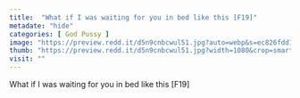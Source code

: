 ```yaml
---
title:  "What if I was waiting for you in bed like this [F19]"
metadate: "hide"
categories: [ God Pussy ]
image: "https://preview.redd.it/d5n9cnbcwul51.jpg?auto=webp&s=ec826fdd1a25ef428dce258102af0b6c9e4afec9"
thumb: "https://preview.redd.it/d5n9cnbcwul51.jpg?width=1080&crop=smart&auto=webp&s=9b911264b711bb753f505d54462d2be411f922c4"
visit: ""
---
```

What if I was waiting for you in bed like this [F19]
